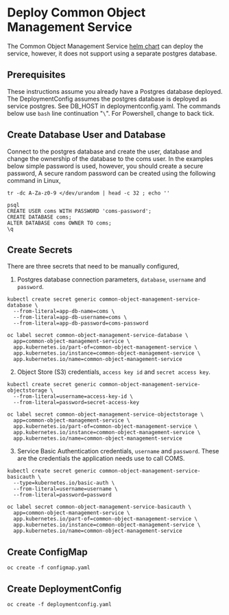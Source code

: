 # Deploy Common Object Management Service

The Common Object Management Service [helm chart](https://github.com/bcgov/common-object-management-service/tree/master/charts/coms)
can deploy the service, however, it does not support using a separate postgres database.

## Prerequisites

These instructions assume you already have a Postgres database deployed.
The DeploymentConfig assumes the postgres database is deployed as service postgres. 
See DB_HOST in deploymentconfig.yaml. The commands below use `bash` line continuation "`\`".
For Powershell, change to back tick.

## Create Database User and Database

Connect to the postgres database and create the user, database and
change the ownership of the database to the coms user.  In the examples below
simple password is used, however, you should create a secure password,
A secure random password can be created using the following command in Linux,

```
tr -dc A-Za-z0-9 </dev/urandom | head -c 32 ; echo ''
```


```
psql
CREATE USER coms WITH PASSWORD 'coms-password';
CREATE DATABASE coms;
ALTER DATABASE coms OWNER TO coms;
\q
```

## Create Secrets

There are three secrets that need to be manually configured,

1. Postgres database connection parameters, `database`, `username` and `password`.

```
kubectl create secret generic common-object-management-service-database \
  --from-literal=app-db-name=coms \
  --from-literal=app-db-username=coms \
  --from-literal=app-db-password=coms-password

oc label secret common-object-management-service-database \
  app=common-object-management-service \
  app.kubernetes.io/part-of=common-object-management-service \
  app.kubernetes.io/instance=common-object-management-service \
  app.kubernetes.io/name=common-object-management-service
```

2. Object Store (S3) credentials, `access key id` and `secret access key`.

```
kubectl create secret generic common-object-management-service-objectstorage \
  --from-literal=username=access-key-id \
  --from-literal=password=secret-access-key

oc label secret common-object-management-service-objectstorage \
  app=common-object-management-service \
  app.kubernetes.io/part-of=common-object-management-service \
  app.kubernetes.io/instance=common-object-management-service \
  app.kubernetes.io/name=common-object-management-service
```

3. Service Basic Authentication credentials, `username` and `password`. These are the 
credentials the application needs use to call COMS.

```
kubectl create secret generic common-object-management-service-basicauth \
  --type=kubernetes.io/basic-auth \
  --from-literal=username=username \
  --from-literal=password=password

oc label secret common-object-management-service-basicauth \
  app=common-object-management-service \
  app.kubernetes.io/part-of=common-object-management-service \
  app.kubernetes.io/instance=common-object-management-service \
  app.kubernetes.io/name=common-object-management-service
```

## Create ConfigMap

```
oc create -f configmap.yaml
```

## Create DeploymentConfig

```
oc create -f deploymentconfig.yaml
```
